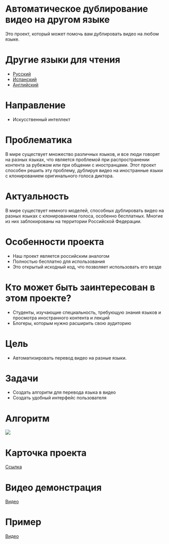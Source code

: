 # Автоматическое дублирование видео на другом языке

Это проект, который может помочь вам дублировать видео на любом языке.

# Другие языки для чтения

- [Русский](../KINDS_README/RUSSIAN_README.md)
- [Испанский](../KINDS_README/ESPAÑOL_README.md)
- [Английский](../README.md)

# Направление

- Искусственный интеллект

# Проблематика

В мире существует множество различных языков, и все люди говорят на разных языках, что является проблемой при распространении контента за рубежом или при общении с иностранцами. Этот проект способен решить эту проблему, дублируя видео на иностранные языки с клонированием оригинального голоса диктора.

# Актуальность

В мире существует немного моделей, способных дублировать видео на разных языках с клонированием голоса, особенно бесплатных. Многие из них заблокированы на территории Российской Федерации.

# Особенности проекта

- Наш проект является российским аналогом
- Полностью бесплатно для использования
- Это открытый исходный код, что позволяет использовать его везде

# Кто может быть заинтересован в этом проекте?

- Студенты, изучающие специальность, требующую знания языков и просмотра иностранного контента и лекций
- Блогеры, которым нужно расширить свою аудиторию

# Цель

- Автоматизировать перевод видео на разные языки.

# Задачи

- Создать алгоритм для перевода языка в видео
- Создать удобный интерфейс пользователя

# Алгоритм

![](https://i.imgur.com/RbkfcuZ.png)


# Карточка проекта

[Ссылка](https://docs.google.com/document/d/1TYL-o58uvGIJ0XTXbSSiQqZQaZgPswh1OABB_MCTMJQ/edit?usp=sharing)

# Видео демонстрация

[Видео](https://youtu.be/VPaTiq58Fqg)

# Пример

[Видео](https://youtu.be/4UnkZdkrrrg)
